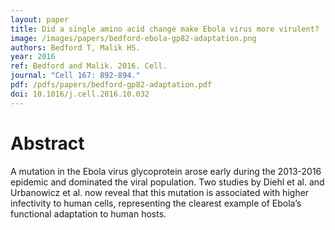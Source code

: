 ```yaml
---
layout: paper
title: Did a single amino acid change make Ebola virus more virulent?
image: /images/papers/bedford-ebola-gp82-adaptation.png
authors: Bedford T, Malik HS.
year: 2016
ref: Bedford and Malik. 2016. Cell.
journal: "Cell 167: 892-894."
pdf: /pdfs/papers/bedford-gp82-adaptation.pdf
doi: 10.1016/j.cell.2016.10.032
---
```


# Abstract

A mutation in the Ebola virus glycoprotein arose early during the 2013-2016 epidemic and dominated
the viral population. Two studies by Diehl et al. and Urbanowicz et al. now reveal that this
mutation is associated with higher infectivity to human cells, representing the clearest example
of Ebola’s functional adaptation to human hosts.
